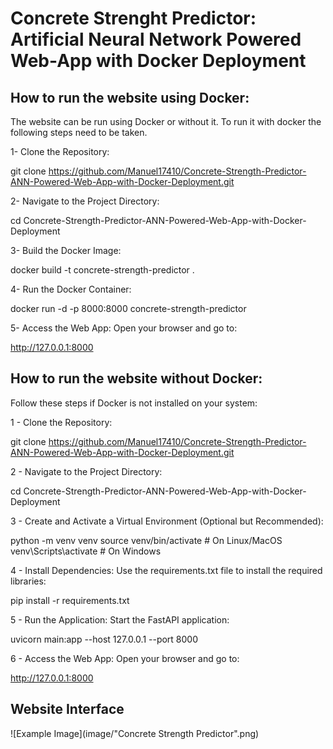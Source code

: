 # Concrete Strenght Predictor: Artificial Neural Network Powered Web-App with Docker Deployment


## How to run the website using Docker:

The website can be run using Docker or without it. 
To run it with docker the following steps need to be taken.

1- Clone the Repository:

git clone https://github.com/Manuel17410/Concrete-Strength-Predictor-ANN-Powered-Web-App-with-Docker-Deployment.git

2- Navigate to the Project Directory:

cd Concrete-Strength-Predictor-ANN-Powered-Web-App-with-Docker-Deployment

3- Build the Docker Image:

docker build -t concrete-strength-predictor .

4- Run the Docker Container:

docker run -d -p 8000:8000 concrete-strength-predictor

5- Access the Web App: Open your browser and go to:

http://127.0.0.1:8000

## How to run the website without Docker:

Follow these steps if Docker is not installed on your system:

1 - Clone the Repository:

git clone https://github.com/Manuel17410/Concrete-Strength-Predictor-ANN-Powered-Web-App-with-Docker-Deployment.git

2 - Navigate to the Project Directory:

cd Concrete-Strength-Predictor-ANN-Powered-Web-App-with-Docker-Deployment

3 - Create and Activate a Virtual Environment (Optional but Recommended):

python -m venv venv
source venv/bin/activate  # On Linux/MacOS
venv\Scripts\activate     # On Windows

4 - Install Dependencies: Use the requirements.txt file to install the required libraries:

pip install -r requirements.txt

5 - Run the Application: Start the FastAPI application: 

uvicorn main:app --host 127.0.0.1 --port 8000

6 - Access the Web App: Open your browser and go to: 

http://127.0.0.1:8000

## Website Interface

![Example Image](image/"Concrete Strength Predictor".png)
